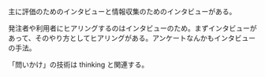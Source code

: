主に評価のためのインタビューと情報収集のためのインタビューがある。

発注者や利用者にヒアリングするのはインタビューのため。まずインタビューがあって、そのやり方としてヒアリングがある。アンケートなんかもインタビューの手法。

「問いかけ」の技術は thinking と関連する。
